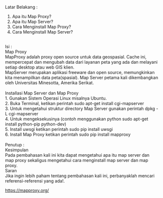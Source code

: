 <justify>Latar Belakang : <br>
1. Apa itu Map Proxy? <br>
2. Apa itu Map Server? <br>
3. Cara Menginstall Map Proxy? <br>
4. Cara Menginstall Map Server? <br>
<br>
Isi : <br>
Map Proxy <br>
MapProxy adalah proxy open source untuk data geospasial. Cache ini, mempercepat dan mengubah data dari layanan peta yang ada dan melayani setiap desktop atau web GIS klien. <br>
MapServer merupakan aplikasi freeware dan open source, memungkinkan kita menampilkan data peta(spasial). Map Server petama kali dikembangkan oleh Universitas Minesotta, Amerika Serikat.<br>
<br>
Installasi Map Server dan Map Proxy <br>
1. Gunakan Sistem Operasi Linux misalnya Ubuntu. <br>
2. Buka Terminal, ketikan perintah sudo apt-get install cgi-mapserver <br>
3. Untuk mengetahui struktur directory Map Server gunakan perintah dpkg -L cgi-mapserver <br>
4. Untuk mengeksekusinya (contoh menggunakan python sudo apt-get install python-pip python-dev) <br>
5. Install uwsgi ketikan perintah sudo pip install uwsgi <br>
6. Install Map Proxy ketikan perintah sudo pip install mapproxy <br>
<br>
Penutup : <br>
Kesimpulan <br>
Pada pembahasan kali ini kita dapat mengetahui apa itu map server dan map proxy sekaligus mengetahui cara menginstall map server dan map proxy. <br>
Saran <br>
Jika ingin lebih paham tentang pembahasan kali ini, perbanyaklah mencari referensi-referensi yang ada!. <br> </justify>














https://mapproxy.org/